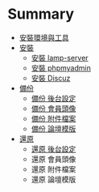 # Summary

* [安裝環境與工具](README.md)
* [安裝](install/README.md)
    * [安裝 lamp-server](install/inst_lamp.md)
    * [安裝 phpmyadmin](install/inst_phpmyadm.md)
    * [安裝 Discuz](install/inst_discuz.md)
* [備份](backup/README.md)
    * [備份 後台設定](backup/bkup_sql.md)
    * [備份 會員頭像](backup/bkup_member.md)
    * [備份 附件檔案](backup/bkup_uploadfile.md)
    * [備份 論壇模版](backup/bkup_template.md)
* [還原](restore/README.md)
    * [還原 後台設定](restore/sr_host.md)
    * 還原 會員頭像
    * 還原 附件檔案
    * 還原 論壇模版